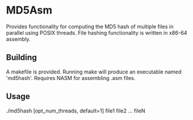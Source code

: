# MD5Asm

Provides functionality for computing the MD5 hash of multiple files in parallel using POSIX threads.
File hashing functionality is written in x86-64 assembly.

## Building
A makefile is provided. Running make will produce an executable named 'md5hash'.
Requires NASM for assembling .asm files.
	

## Usage
./md5hash [opt_num_threads, default=1] file1 file2 ... fileN



